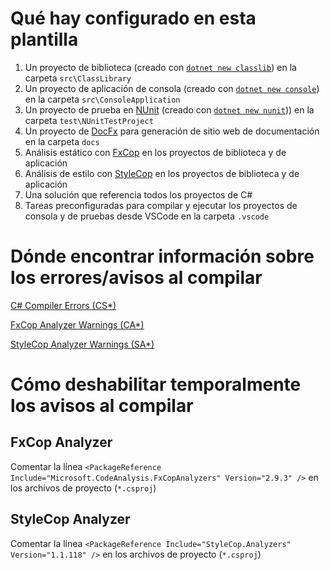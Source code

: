 # Qué hay configurado en esta plantilla

1. Un proyecto de biblioteca (creado con [`dotnet new classlib`](https://docs.microsoft.com/en-us/dotnet/core/tools/dotnet-new?tabs=netcore22)) en la carpeta `src\ClassLibrary`
2. Un proyecto de aplicación de consola (creado con [`dotnet new console`](https://docs.microsoft.com/en-us/dotnet/core/tools/dotnet-new?tabs=netcore22)) en la carpeta `src\ConsoleApplication`
3. Un proyecto de prueba en [NUnit](https://nunit.org/) (creado con [`dotnet new nunit`](https://docs.microsoft.com/en-us/dotnet/core/tools/dotnet-new?tabs=netcore22))) en la carpeta `test\NUnitTestProject`
4. Un proyecto de [DocFx](https://dotnet.github.io/docfx/) para generación de sitio web de documentación en la carpeta `docs`
5. Análisis estático con [FxCop](https://github.com/dotnet/roslyn-analyzers/blob/master/README.md) en los proyectos de biblioteca y de aplicación
6. Análisis de estilo con [StyleCop](https://github.com/DotNetAnalyzers/StyleCopAnalyzers/blob/master/README.md) en los proyectos de biblioteca y de aplicación
7. Una solución que referencia todos los proyectos de C#
8. Tareas preconfiguradas para compilar y ejecutar los proyectos de consola y de pruebas desde VSCode en la carpeta `.vscode`


# Dónde encontrar información sobre los errores/avisos al compilar

[C# Compiler Errors (CS*)](https://docs.microsoft.com/en-us/dotnet/csharp/language-reference/compiler-messages/)

[FxCop Analyzer Warnings (CA*)](https://docs.microsoft.com/en-us/visualstudio/code-quality/code-analysis-warnings-for-managed-code-by-checkid?view=vs-2019)

[StyleCop Analyzer Warnings (SA*)](https://github.com/DotNetAnalyzers/StyleCopAnalyzers/blob/master/DOCUMENTATION.md)

# Cómo deshabilitar temporalmente los avisos al compilar

## FxCop Analyzer

Comentar la línea `<PackageReference Include="Microsoft.CodeAnalysis.FxCopAnalyzers" Version="2.9.3" />` en los archivos de proyecto (`*.csproj`)

## StyleCop Analyzer

Comentar la línea `<PackageReference Include="StyleCop.Analyzers" Version="1.1.118" />` en los archivos de proyecto (`*.csproj`)